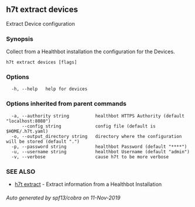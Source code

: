 ## h7t extract devices

Extract Device configuration

### Synopsis

Collect from a Healthbot installation the configuration for the Devices.

```
h7t extract devices [flags]
```

### Options

```
  -h, --help   help for devices
```

### Options inherited from parent commands

```
  -a, --authority string          healthbot HTTPS Authority (default "localhost:8080")
      --config string             config file (default is $HOME/.h7t.yaml)
  -o, --output_directory string   directory where the configuration will be stored (default ".")
  -p, --password string           healthbot Password (default "****")
  -u, --username string           healthbot Username (default "admin")
  -v, --verbose                   cause h7t to be more verbose
```

### SEE ALSO

* [h7t extract](h7t_extract.md)	 - Extract information from a Healthbot Installation

###### Auto generated by spf13/cobra on 11-Nov-2019
